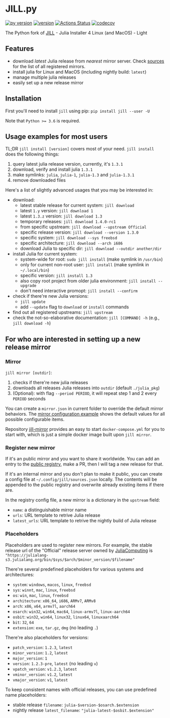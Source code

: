 # JILL.py

[![py version](https://img.shields.io/pypi/pyversions/jill.svg?logo=python&logoColor=white)](https://pypi.org/project/jill)
[![version](https://img.shields.io/pypi/v/jill.svg)](https://github.com/johnnychen94/jill.py/releases)
[![Actions Status](https://github.com/johnnychen94/jill.py/workflows/Unit%20test/badge.svg
)](https://github.com/johnnychen94/jill.py/actions)
[![codecov](https://codecov.io/gh/johnnychen94/jill.py/branch/master/graph/badge.svg)](https://codecov.io/gh/johnnychen94/jill.py)

The Python fork of [JILL](https://github.com/abelsiqueira/jill) - Julia Installer 4 Linux (and MacOS) - Light

## Features

* download *latest* Julia release from *nearest* mirror server. Check [sources](jill/config/sources.json) for the list of all registered mirrors.
* install julia for Linux and MacOS (including nightly build: `latest`)
* manage multiple julia releases
* easily set up a new release mirror

## Installation

First you'll need to install `jill` using pip: `pip install jill --user -U`

Note that `Python >= 3.6` is required.

## Usage examples for most users

TL;DR `jill install [version]` covers most of your need. `jill install` does the following things:

1. query latest julia release version, currently, it's `1.3.1`
2. download, verify and install julia `1.3.1`
3. make symlinks: `julia`, `julia-1`, `julia-1.3` and `julia-1.3.1`
4. remove downloaded files

Here's a list of slightly advanced usages that you may be interested in:

* download:
    - latest stable release for current system: `jill download`
    - latest `1.y` version: `jill download 1`
    - latest `1.3.z` version: `jill download 1.3`
    - temporary releases: `jill download 1.4.0-rc1`
    - from specific upstream: `jill download --upstream Official`
    - specific release version: `jill download --version 1.3.0`
    - specific system: `jill download --sys freebsd`
    - specific architecture: `jill download --arch i686`
    - download Julia to specific dir: `jill download --outdir another/dir`
* install Julia for current system:
    - system-wide for root: `sudo jill install` (make symlink in `/usr/bin`)
    - only for current non-root user: `jill install` (make symlink in `~/.local/bin`)
    - specific version: `jill install 1.3`
    - also copy root project from older julia environment: `jill install --upgrade`
    - don't need interactive promopt: `jill install --confirm`
* check if there're new Julia versions:
    - `jill update`
    - add `--update` flag to `download` or `install` commands
* find out all registered upstreams: `jill upstream`
* check the not-so-elaborative documentation: `jill [COMMAND] -h` (e.g., `jill download -h`)

## For who are interested in setting up a new release mirror

### Mirror

`jill mirror [outdir]`:

1. checks if there're new julia releases
2. downloads all releases Julia releases into `outdir` (default `./julia_pkg`)
3. (Optional): with flag `--period PERIOD`, it will repeat step 1 and 2 every `PERIOD` seconds

You can create a `mirror.json` in current folder to override the default mirror
behaviors. The [mirror configuration example](mirror.example.json) shows the default
values for all possible configurable items.

Repository [jill-mirror](https://github.com/johnnychen94/julia-mirror) provides an easy to
start `docker-compose.yml` for you to start with, which is just a simple docker image built
upon `jill mirror`.

### Register new mirror

If it's an public mirror and you want to share it worldwide. You can add an entry to the
[public registry](jill/config/sources.json), make a PR, then I will tag a new release for that.

If it's an internal mirror and you don't plan to make it public, you can create a config
file at `~/.config/jill/sources.json` locally. The contents will be appended to
the public registry and overwrite already existing items if there are.

In the registry config file, a new mirror is a dictionary in the `upstream` field:

* `name`: a distinguishable mirror name
* `urls`: URL template to retrive Julia release
* `latest_urls`: URL template to retrive the nightly build of Julia release

### Placeholders

Placeholders are used to register new mirrors. For example, the stable release url of
the "Official" release server owned by [JuliaComputing](https://juliacomputing.com) is
`"https://julialang-s3.julialang.org/bin/$sys/$arch/$minor_version/$filename"`

There're several predefined placeholders for various systems and architectures:

* `system`: `windows`, `macos`, `linux`, `freebsd`
* `sys`: `winnt`, `mac`, `linux`, `freebsd`
* `os`: `win`, `mac`, `linux`, `freebsd`
* `architecture`: `x86_64`, `i686`, `ARMv7`, `ARMv8`
* `arch`: `x86`, `x64`, `armv7l`, `aarch64`
* `osarch`: `win32`, `win64`, `mac64`, `linux-armv7l`, `linux-aarch64`
* `osbit`: `win32`, `win64`, `linux32`, `linux64`, `linuxaarch64`
* `bit`: `32`, `64`
* `extension`: `exe`, `tar.gz`, `dmg` (no leading `.`)

There're also placeholders for versions:

* `patch_version`: `1.2.3`, `latest`
* `minor_version`: `1.2`, `latest`
* `major_version`: `1`
* `version`: `1.2.3-pre`, `latest` (no leading `v`)
* `vpatch_version`: `v1.2.3`, `latest`
* `vminor_version`: `v1.2`, `latest`
* `vmajor_version`: `v1`, `latest`

To keep consistent names with official releases, you can use predefined name placeholders:

* stable release `filename`: `julia-$version-$osarch.$extension`
* nightly release `latest_filename`: `"julia-latest-$osbit.$extension"`
